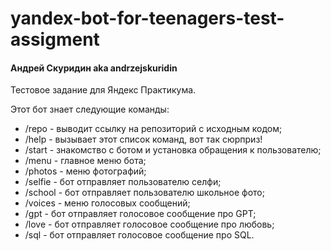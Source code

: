 # yandex-bot-for-teenagers-test-assigment
#### Андрей Скуридин  aka andrzejskuridin
Тестовое задание для Яндекс Практикума.

Этот бот знает следующие команды:
- /repo - выводит ссылку на репозиторий с исходным кодом;
- /help - вызывает этот список команд, вот так сюрприз!
- /start - знакомство с ботом и установка обращения к пользователю;
- /menu - главное меню бота;
- /photos - меню фотографий;
- /selfie - бот отправляет пользователю селфи;
- /school - бот отправляет пользователю школьное фото;
- /voices - меню голосовых сообщений;
- /gpt - бот отправляет голосовое сообщение про GPT;
- /love - бот отправляет голосовое сообщение про любовь;
- /sql - бот отправляет голосовое сообщение про SQL.
